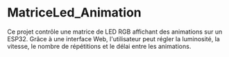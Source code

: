 # MatriceLed_Animation
Ce projet contrôle une matrice de LED RGB affichant des animations sur un ESP32. Grâce à une interface Web, l'utilisateur peut régler la luminosité, la vitesse, le nombre de répétitions et le délai entre les animations.
